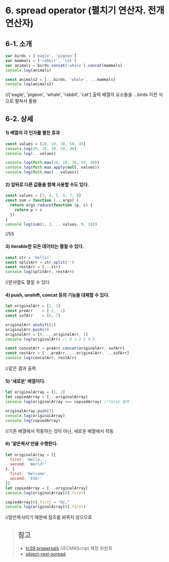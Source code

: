 # 6. spread operator (펼치기 연산자. 전개 연산자)

## 6-1. 소개

```js
var birds = ['eagle', 'pigeon']
var mammals = ['rabbit', 'cat']
var animals = birds.concat('whale').concat(mammals)
console.log(animals)

const animals2 = [...birds, 'whale', ...mammals]
console.log(animals2)
```
//['eagle', 'pigeon', 'whale', 'rabbit', 'cat'] 출력
배열의 요소들을 ...birds 이런 식으로 펼쳐서 활용

## 6-2. 상세

#### 1) 배열의 각 인자를 펼친 효과

```js
const values = [20, 10, 30, 50, 40]
console.log(20, 10, 30, 50, 40)
console.log(...values)

console.log(Math.max(20, 10, 30, 50, 40))
console.log(Math.max.apply(null, values))
console.log(Math.max(...values))
```

#### 2) 앞뒤로 다른 값들을 함께 사용할 수도 있다.

```js
const values = [3, 4, 5, 6, 7, 8]
const sum = function (...args) {
  return args.reduce(function (p, c) {
    return p + c
  })
}
console.log(sum(1, 2, ...values, 9, 10))
```
//55

#### 3) iterable한 모든 데이터는 펼칠 수 있다.

```js
const str = 'Hello!'
const splitArr = str.split('')
const restArr = [...str]
console.log(splitArr, restArr)
```
//문자열도 펼칠 수 있다

#### 4) push, unshift, concat 등의 기능을 대체할 수 있다.

```js
let originalArr = [2, 3]
const preArr    = [-2, -1]
const sufArr    = [6, 7]

originalArr.unshift(1)
originalArr.push(4)
originalArr = [0, ...originalArr, 5]
console.log(originalArr) // 0 1 2 3 4 5

const concatArr = preArr.concat(originalArr, sufArr)
const restArr = [...preArr, ...originalArr, ...sufArr]
console.log(concatArr, restArr)
```
//같은 결과 출력

#### 5) '새로운' 배열이다.

```js
let originalArray = [1, 2]
let copiedArray = [...originalArray]
console.log(originalArray === copiedArray) //false 출력

originalArray.push(3)
console.log(originalArray)
console.log(copiedArray)
```
//기존 배열에서 작동하는 것이 아닌, 새로운 배열에서 작동

#### 6) '얕은복사'만을 수행한다.

```js
let originalArray = [{
  first: 'Hello,',
  second: 'World!'
}, {
  first: 'Welcome',
  second: 'ES6!'
}]
let copiedArray = [...originalArray]
console.log(originalArray[0].first)

copiedArray[0].first = "Hi,"
console.log(originalArray[0].first)
```
//얕은복사이기 때문에 참조를 바뀌지 않으므로

> ## 참고
> - [tc39 propersals](https://github.com/tc39/proposals)
//ECMAScript 제정 위원회
> - [object-rest-spread](https://github.com/tc39/proposal-object-rest-spread)
